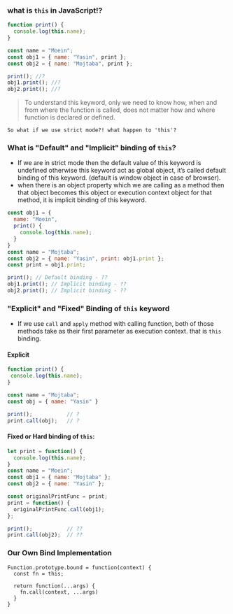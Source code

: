 ### what is `this` in JavaScript!?

```javascript
function print() {
  console.log(this.name);
}

const name = "Moein";
const obj1 = { name: "Yasin", print };
const obj2 = { name: "Mojtaba", print };

print(); //?
obj1.print(); //?
obj2.print(); //?
```

 > To understand this keyword, only we need to know how, when and from where the function is called, does not matter how and where function is declared or defined.
 
    So what if we use strict mode?! what happen to 'this'?
    
### What is "Default" and "Implicit" binding of `this`?

- If we are in strict mode then the default value of this keyword is undefined otherwise this keyword act as global object, it’s called default binding of this keyword. (default is window object in case of browser).
- when there is an object property which we are calling as a method then that object becomes this object or execution context object for that method, it is implicit binding of this keyword.

```javascript
const obj1 = {
  name: "Moein",
  print() {
    console.log(this.name);
  }
}
const name = "Mojtaba";
const obj2 = { name: "Yasin", print: obj1.print };
const print = obj1.print;

print(); // Default binding - ??
obj1.print(); // Implicit binding - ??
obj2.print(); // Implicit binding - ??
```

### "Explicit" and "Fixed" Binding of `this` keyword

 - If we use `call` and `apply` method with calling function, both of those methods take as their first parameter as execution context. that is `this` binding.
 
  #### Explicit
 ```javascript
function print() {
  console.log(this.name);
}

const name = "Mojtaba";
const obj = { name: "Yasin" }

print();           // ?
print.call(obj);   // ?
```

#### Fixed or Hard binding of `this`:

```javascript
let print = function() {
  console.log(this.name);
}
const name = "Moein";
const obj1 = { name: "Mojtaba" };
const obj2 = { name: "Yasin" };

const originalPrintFunc = print;
print = function() {
  originalPrintFunc.call(obj1);
};

print();           // ??
print.call(obj2);  // ??
```

### Our Own Bind Implementation

```
Function.prototype.bound = function(context) {
  const fn = this;
  
  return function(...args) {
    fn.call(context, ...args)
  }
}
```
